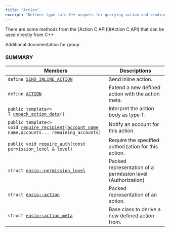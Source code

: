 ```yaml
---
title: "Action"
excerpt: "Defines type-safe C++ wrapers for querying action and sending action."
---
```

There are some methods from the [Action C API](#Action C API) that can be used directly from C++

Additional documentation for group

### SUMMARY

 Members                        | Descriptions                                
--------------------------------|---------------------------------------------
`define `[`SEND_INLINE_ACTION`](#SEND_INLINE_ACTION)            | Send inline action.
`define `[`ACTION`](#ACTION)            | Extend a new defined action with the action meta.
`public template<>`  <br/>`T `[`unpack_action_data`](#unpack_action_data)`()`            | Interpret the action body as type T.
`public template<>`  <br/>`void `[`require_recipient`](#require_recipient)`(`[`account_name`](#account_name)` name,accounts... remaining_accounts)`            | Notify an account for this action.
`public void `[`require_auth`](#require_auth)`(const permission_level & level)`            | Require the specified authorization for this action.
`struct `[`eosio::permission_level`](docs2/actioncppapi.md#structeosio_1_1permission__level) | Packed representation of a permission level (Authorization)
`struct `[`eosio::action`](docs2/actioncppapi.md#structeosio_1_1action) | Packed representation of an action.
`struct `[`eosio::action_meta`](docs2/actioncppapi.md#structeosio_1_1action__meta) | Base class to derive a new defined action from.